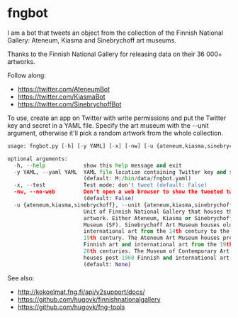fngbot
======

I am a bot that tweets an object from the collection of the Finnish National Gallery: Ateneum, Kiasma and Sinebrychoff art museums.

Thanks to the Finnish National Gallery for releasing data on their 36 000+ artworks.

Follow along:

 * https://twitter.com/AteneumBot
 * https://twitter.com/KiasmaBot
 * https://twitter.com/SinebrychoffBot


To use, create an app on Twitter with write permissions and put the Twitter key and secret in a YAML file. Specify the art museum with the --unit argument, otherwise it'll pick a random artwork from the whole collection.

```python
usage: fngbot.py [-h] [-y YAML] [-x] [-nw] [-u {ateneum,kiasma,sinebrychoff}]

optional arguments:
  -h, --help            show this help message and exit
  -y YAML, --yaml YAML  YAML file location containing Twitter key and secret
                        (default: M:/bin/data/fngbot.yaml)
  -x, --test            Test mode: don't tweet (default: False)
  -nw, --no-web         Don't open a web browser to show the tweeted tweet
                        (default: False)
  -u {ateneum,kiasma,sinebrychoff}, --unit {ateneum,kiasma,sinebrychoff}
                        Unit of Finnish National Gallery that houses the
                        artwork. Either Ateneum, Kiasma or Sinebrychoff Art
                        Museum (SF). Sinebrychoff Art Museum houses old
                        international art from the 14th century to the early
                        19th century. The Ateneum Art Museum houses pre-1960
                        Finnish art and international art from the 19th and
                        20th centuries. The Museum of Contemporary Art Kiasma
                        houses post-1960 Finnish and international art.
                        (default: None)
```

See also:

 * http://kokoelmat.fng.fi/api/v2support/docs/
 * https://github.com/hugovk/finnishnationalgallery
 * https://github.com/hugovk/fng-tools

